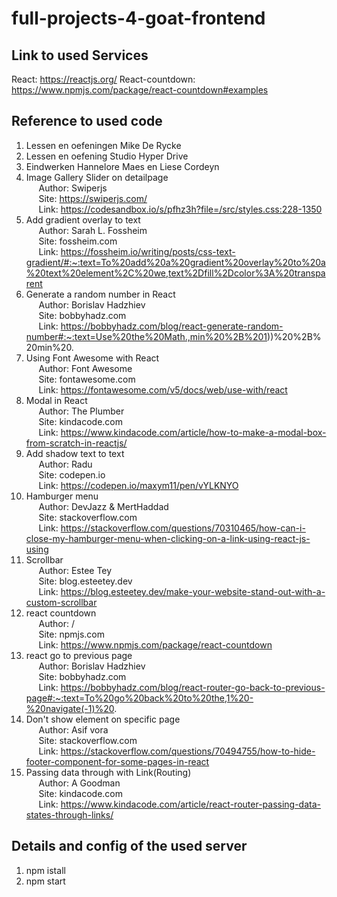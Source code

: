 # full-projects-4-goat-frontend

Link to used Services
--------------------------
React: https://reactjs.org/
React-countdown: https://www.npmjs.com/package/react-countdown#examples 

Reference to used code
--------------------------
1. Lessen en oefeningen Mike De Rycke
2. Lessen en oefening Studio Hyper Drive
3. Eindwerken Hannelore Maes en Liese Cordeyn
4. Image Gallery Slider on detailpage <br/>
&nbsp;&nbsp;&nbsp;&nbsp;&nbsp;Author: Swiperjs <br/>
&nbsp;&nbsp;&nbsp;&nbsp;&nbsp;Site: https://swiperjs.com/ <br/>
&nbsp;&nbsp;&nbsp;&nbsp;&nbsp;Link: https://codesandbox.io/s/pfhz3h?file=/src/styles.css:228-1350
5. Add gradient overlay to text <br/>
&nbsp;&nbsp;&nbsp;&nbsp;&nbsp;Author: Sarah L. Fossheim <br/>
&nbsp;&nbsp;&nbsp;&nbsp;&nbsp;Site: fossheim.com <br/>
&nbsp;&nbsp;&nbsp;&nbsp;&nbsp;Link: https://fossheim.io/writing/posts/css-text-gradient/#:~:text=To%20add%20a%20gradient%20overlay%20to%20a%20text%20element%2C%20we,text%2Dfill%2Dcolor%3A%20transparent
6. Generate a random number in React  <br/>
&nbsp;&nbsp;&nbsp;&nbsp;&nbsp;Author: Borislav Hadzhiev <br/>
&nbsp;&nbsp;&nbsp;&nbsp;&nbsp;Site: bobbyhadz.com <br/>
&nbsp;&nbsp;&nbsp;&nbsp;&nbsp;Link: https://bobbyhadz.com/blog/react-generate-random-number#:~:text=Use%20the%20Math.,min%20%2B%201))%20%2B%20min%20.
7. Using Font Awesome with React  <br/>
&nbsp;&nbsp;&nbsp;&nbsp;&nbsp;Author: Font Awesome <br/>
&nbsp;&nbsp;&nbsp;&nbsp;&nbsp;Site: fontawesome.com <br/>
&nbsp;&nbsp;&nbsp;&nbsp;&nbsp;Link: https://fontawesome.com/v5/docs/web/use-with/react
8. Modal in React  <br/>
&nbsp;&nbsp;&nbsp;&nbsp;&nbsp;Author: The Plumber <br/>
&nbsp;&nbsp;&nbsp;&nbsp;&nbsp;Site: kindacode.com <br/>
&nbsp;&nbsp;&nbsp;&nbsp;&nbsp;Link: https://www.kindacode.com/article/how-to-make-a-modal-box-from-scratch-in-reactjs/
9. Add shadow text to text <br/>
&nbsp;&nbsp;&nbsp;&nbsp;&nbsp;Author: Radu <br/>
&nbsp;&nbsp;&nbsp;&nbsp;&nbsp;Site: codepen.io <br/>
&nbsp;&nbsp;&nbsp;&nbsp;&nbsp;Link: https://codepen.io/maxym11/pen/vYLKNYO
10. Hamburger menu <br/>
&nbsp;&nbsp;&nbsp;&nbsp;&nbsp;Author: DevJazz & MertHaddad <br/>
&nbsp;&nbsp;&nbsp;&nbsp;&nbsp;Site: stackoverflow.com <br/>
&nbsp;&nbsp;&nbsp;&nbsp;&nbsp;Link: https://stackoverflow.com/questions/70310465/how-can-i-close-my-hamburger-menu-when-clicking-on-a-link-using-react-js-using
11. Scrollbar <br/>
&nbsp;&nbsp;&nbsp;&nbsp;&nbsp;Author: Estee Tey <br/>
&nbsp;&nbsp;&nbsp;&nbsp;&nbsp;Site: blog.esteetey.dev <br/>
&nbsp;&nbsp;&nbsp;&nbsp;&nbsp;Link: https://blog.esteetey.dev/make-your-website-stand-out-with-a-custom-scrollbar
12. react countdown <br/>
&nbsp;&nbsp;&nbsp;&nbsp;&nbsp;Author: / <br/>
&nbsp;&nbsp;&nbsp;&nbsp;&nbsp;Site: npmjs.com <br/>
&nbsp;&nbsp;&nbsp;&nbsp;&nbsp;Link: https://www.npmjs.com/package/react-countdown 
13. react go to previous page <br/>
&nbsp;&nbsp;&nbsp;&nbsp;&nbsp;Author: Borislav Hadzhiev  <br/>
&nbsp;&nbsp;&nbsp;&nbsp;&nbsp;Site: bobbyhadz.com <br/>
&nbsp;&nbsp;&nbsp;&nbsp;&nbsp;Link: https://bobbyhadz.com/blog/react-router-go-back-to-previous-page#:~:text=To%20go%20back%20to%20the,1%20-%20navigate(-1)%20.
14. Don't show element on specific page <br/>
&nbsp;&nbsp;&nbsp;&nbsp;&nbsp;Author: Asif vora  <br/>
&nbsp;&nbsp;&nbsp;&nbsp;&nbsp;Site: stackoverflow.com <br/>
&nbsp;&nbsp;&nbsp;&nbsp;&nbsp;Link: https://stackoverflow.com/questions/70494755/how-to-hide-footer-component-for-some-pages-in-react
14. Passing data through with Link(Routing) <br/>
&nbsp;&nbsp;&nbsp;&nbsp;&nbsp;Author: A Goodman  <br/>
&nbsp;&nbsp;&nbsp;&nbsp;&nbsp;Site: kindacode.com <br/>
&nbsp;&nbsp;&nbsp;&nbsp;&nbsp;Link: https://www.kindacode.com/article/react-router-passing-data-states-through-links/

Details and config of the used server
--------------------------
1. npm istall
2. npm start
